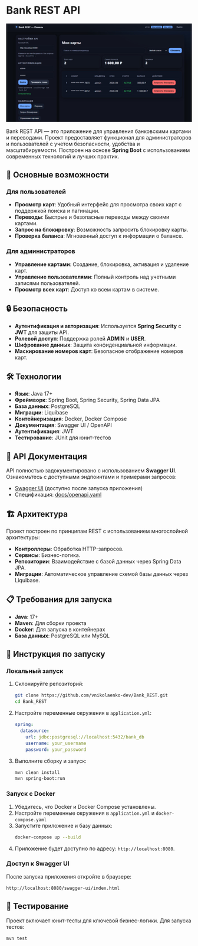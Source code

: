 # Bank REST API

![Bank REST API](docs/assets/img1.png)

Bank REST API — это приложение для управления банковскими картами и переводами. Проект предоставляет функционал для администраторов и пользователей с учетом безопасности, удобства и масштабируемости. Построен на основе **Spring Boot** с использованием современных технологий и лучших практик.

## 🚀 Основные возможности

### Для пользователей
- **Просмотр карт**: Удобный интерфейс для просмотра своих карт с поддержкой поиска и пагинации.
- **Переводы**: Быстрые и безопасные переводы между своими картами.
- **Запрос на блокировку**: Возможность запросить блокировку карты.
- **Проверка баланса**: Мгновенный доступ к информации о балансе.

### Для администраторов
- **Управление картами**: Создание, блокировка, активация и удаление карт.
- **Управление пользователями**: Полный контроль над учетными записями пользователей.
- **Просмотр всех карт**: Доступ ко всем картам в системе.

## 🔒 Безопасность
- **Аутентификация и авторизация**: Используется **Spring Security** с **JWT** для защиты API.
- **Ролевой доступ**: Поддержка ролей **ADMIN** и **USER**.
- **Шифрование данных**: Защита конфиденциальной информации.
- **Маскирование номеров карт**: Безопасное отображение номеров карт.

## 🛠 Технологии
- **Язык**: Java 17+
- **Фреймворк**: Spring Boot, Spring Security, Spring Data JPA
- **База данных**: PostgreSQL
- **Миграции**: Liquibase
- **Контейнеризация**: Docker, Docker Compose
- **Документация**: Swagger UI / OpenAPI
- **Аутентификация**: JWT
- **Тестирование**: JUnit для юнит-тестов

## 📖 API Документация
API полностью задокументировано с использованием **Swagger UI**. Ознакомьтесь с доступными эндпоинтами и примерами запросов:

- [Swagger UI](http://localhost:8080/swagger-ui/index.html) (доступно после запуска приложения)
- Спецификация: [docs/openapi.yaml](docs/openapi.yaml)

## 🏗 Архитектура
Проект построен по принципам REST с использованием многослойной архитектуры:
- **Контроллеры**: Обработка HTTP-запросов.
- **Сервисы**: Бизнес-логика.
- **Репозитории**: Взаимодействие с базой данных через Spring Data JPA.
- **Миграции**: Автоматическое управление схемой базы данных через Liquibase.

## 📋 Требования для запуска
- **Java**: 17+
- **Maven**: Для сборки проекта
- **Docker**: Для запуска в контейнерах
- **База данных**: PostgreSQL или MySQL

## 🚀 Инструкция по запуску

### Локальный запуск
1. Склонируйте репозиторий:
   ```bash
   git clone https://github.com/vnikolaenko-dev/Bank_REST.git
   cd Bank_REST
   ```
2. Настройте переменные окружения в `application.yml`:
   ```yaml
   spring:
     datasource:
       url: jdbc:postgresql://localhost:5432/bank_db
       username: your_username
       password: your_password
   ```
3. Выполните сборку и запуск:
   ```bash
   mvn clean install
   mvn spring-boot:run
   ```

### Запуск с Docker
1. Убедитесь, что Docker и Docker Compose установлены.
2. Настройте переменные окружения в `application.yml` и  `docker-compose.yaml`
3. Запустите приложение и базу данных:
   ```bash
   docker-compose up --build
   ```
4. Приложение будет доступно по адресу: `http://localhost:8080`.

### Доступ к Swagger UI
После запуска приложения откройте в браузере:
```
http://localhost:8080/swagger-ui/index.html
```

## 🧪 Тестирование
Проект включает юнит-тесты для ключевой бизнес-логики. Для запуска тестов:
```bash
mvn test
```

